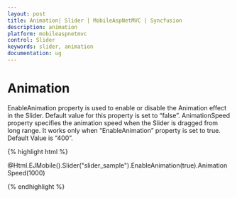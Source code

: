 ```yaml
---
layout: post
title: Animation| Slider | MobileAspNetMVC | Syncfusion
description: animation
platform: mobileaspnetmvc
control: Slider
keywords: slider, animation
documentation: ug
---
```


# Animation

EnableAnimation property is used to enable or disable the Animation effect in the Slider. Default value for this property is set to “false”.  AnimationSpeed property specifies the animation speed when the Slider is dragged from long range. It works only when “EnableAnimation” property is set to true. Default Value is “400”.

{% highlight html %}

@Html.EJMobile().Slider("slider_sample").EnableAnimation(true).AnimationSpeed(1000)


{% endhighlight %}
